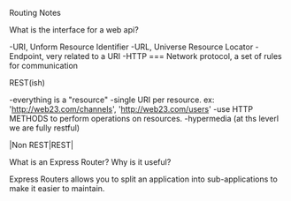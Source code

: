 Routing Notes

What is the interface for a web api?

-URI, Unform Resource Identifier
-URL, Universe Resource Locator
-Endpoint, very related to a URI
-HTTP === Network protocol, a set of rules for communication

REST(ish)

-everything is a "resource"
-single URI per resource. ex: 'http://web23.com/channels', 'http://web23.com/users'
-use HTTP METHODS to perform operations on resources.
-hypermedia (at ths leverl we are fully restful)

|Non REST|REST|


What is an Express Router? Why is it useful?

Express Routers allows you to split an application into sub-applications to make it easier to maintain.